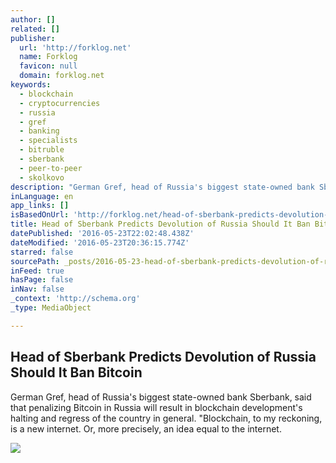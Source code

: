 ```yaml
---
author: []
related: []
publisher:
  url: 'http://forklog.net'
  name: Forklog
  favicon: null
  domain: forklog.net
keywords:
  - blockchain
  - cryptocurrencies
  - russia
  - gref
  - banking
  - specialists
  - bitruble
  - sberbank
  - peer-to-peer
  - skolkovo
description: "German Gref, head of Russia's biggest state-owned bank Sberbank, said that penalizing Bitcoin in Russia will result in blockchain development's halting and regress of the country in general. \"Blockchain, to my reckoning, is a new internet. Or, more precisely, an idea equal to the internet."
inLanguage: en
app_links: []
isBasedOnUrl: 'http://forklog.net/head-of-sberbank-predicts-devolution-of-russia-should-it-ban-bitcoin/'
title: Head of Sberbank Predicts Devolution of Russia Should It Ban Bitcoin
datePublished: '2016-05-23T22:02:48.438Z'
dateModified: '2016-05-23T20:36:15.774Z'
starred: false
sourcePath: _posts/2016-05-23-head-of-sberbank-predicts-devolution-of-russia-should-it-ban.md
inFeed: true
hasPage: false
inNav: false
_context: 'http://schema.org'
_type: MediaObject

---
```

<article style=""><h1>Head of Sberbank Predicts Devolution of Russia Should It Ban Bitcoin</h1><p>German Gref, head of Russia's biggest state-owned bank Sberbank, said that penalizing Bitcoin in Russia will result in blockchain development's halting and regress of the country in general. "Blockchain, to my reckoning, is a new internet. Or, more precisely, an idea equal to the internet.</p><img src="http://forklog.net/wp-content/uploads/2016/04/10.png" /></article>